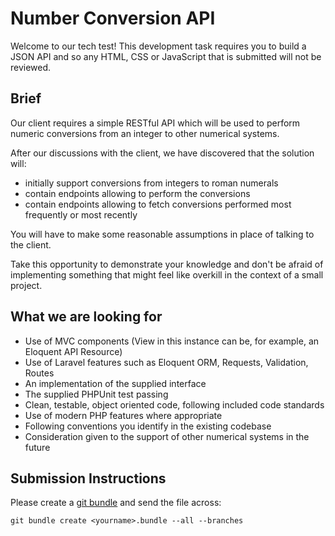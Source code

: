 # Number Conversion API

Welcome to our tech test!
This development task requires you to build a JSON API and so any HTML, CSS or JavaScript that is submitted will not be reviewed.


## Brief

Our client requires a simple RESTful API which will be used to perform numeric conversions from an integer to other numerical systems.

After our discussions with the client, we have discovered that the solution will:
- initially support conversions from integers to roman numerals
- contain endpoints allowing to perform the conversions
- contain endpoints allowing to fetch conversions performed most frequently or most recently

You will have to make some reasonable assumptions in place of talking to the client.

Take this opportunity to demonstrate your knowledge and don't be afraid of implementing something that might feel like overkill in the context of a small project.


## What we are looking for
- Use of MVC components (View in this instance can be, for example, an Eloquent API Resource)
- Use of Laravel features such as Eloquent ORM, Requests, Validation, Routes
- An implementation of the supplied interface
- The supplied PHPUnit test passing
- Clean, testable, object oriented code, following included code standards
- Use of modern PHP features where appropriate
- Following conventions you identify in the existing codebase
- Consideration given to the support of other numerical systems in the future


## Submission Instructions

Please create a [git bundle](https://git-scm.com/docs/git-bundle/) and send the file across:

```shell
git bundle create <yourname>.bundle --all --branches
```
